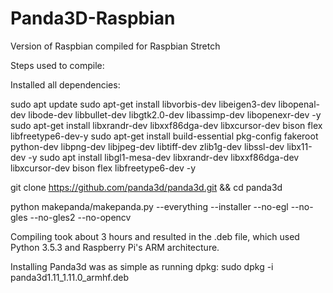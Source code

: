 # Panda3D-Raspbian
Version of Raspbian compiled for Raspbian Stretch

Steps used to compile:

Installed all dependencies: 

sudo apt update
sudo apt-get install libvorbis-dev libeigen3-dev libopenal-dev libode-dev libbullet-dev  libgtk2.0-dev libassimp-dev libopenexr-dev -y
sudo apt-get install  libxrandr-dev libxxf86dga-dev libxcursor-dev bison flex libfreetype6-dev-y
sudo apt-get install build-essential pkg-config fakeroot python-dev libpng-dev libjpeg-dev libtiff-dev zlib1g-dev libssl-dev libx11-dev -y  sudo apt install libgl1-mesa-dev libxrandr-dev libxxf86dga-dev libxcursor-dev bison flex libfreetype6-dev -y

git clone https://github.com/panda3d/panda3d.git && cd panda3d


python makepanda/makepanda.py --everything --installer --no-egl --no-gles --no-gles2 --no-opencv


Compiling took about 3 hours and resulted in the .deb file, which used Python 3.5.3 and Raspberry Pi's ARM architecture. 

Installing Panda3d was as simple as running dpkg: sudo dpkg -i panda3d1.11_1.11.0_armhf.deb

